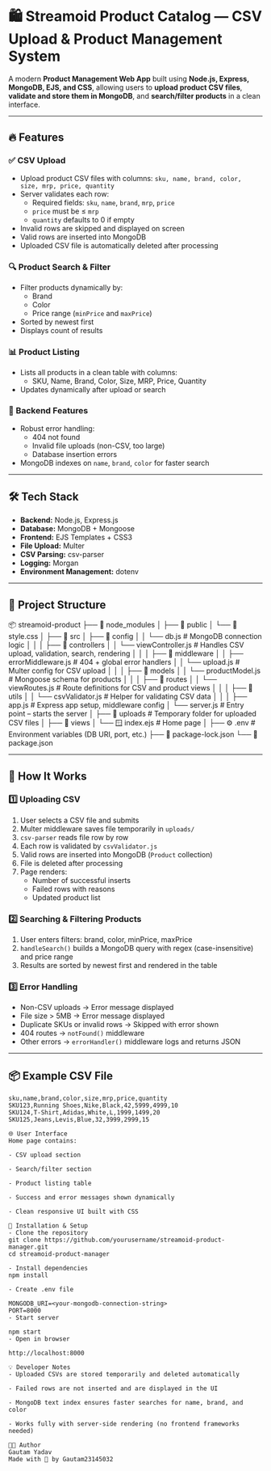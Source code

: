 # 🛍️ Streamoid Product Catalog — CSV Upload & Product Management System

A modern **Product Management Web App** built using **Node.js, Express, MongoDB, EJS, and CSS**, allowing users to **upload product CSV files**, **validate and store them in MongoDB**, and **search/filter products** in a clean interface.

---

## 🔥 Features

### ✅ CSV Upload
- Upload product CSV files with columns:
  `sku, name, brand, color, size, mrp, price, quantity`
- Server validates each row:
  - Required fields: `sku`, `name`, `brand`, `mrp`, `price`
  - `price` must be ≤ `mrp`
  - `quantity` defaults to 0 if empty
- Invalid rows are skipped and displayed on screen
- Valid rows are inserted into MongoDB
- Uploaded CSV file is automatically deleted after processing

### 🔍 Product Search & Filter
- Filter products dynamically by:
  - Brand
  - Color
  - Price range (`minPrice` and `maxPrice`)
- Sorted by newest first
- Displays count of results

### 📊 Product Listing
- Lists all products in a clean table with columns:
  - SKU, Name, Brand, Color, Size, MRP, Price, Quantity
- Updates dynamically after upload or search

### 🧰 Backend Features
- Robust error handling:
  - 404 not found
  - Invalid file uploads (non-CSV, too large)
  - Database insertion errors
- MongoDB indexes on `name`, `brand`, `color` for faster search

---

## 🛠️ Tech Stack

- **Backend:** Node.js, Express.js  
- **Database:** MongoDB + Mongoose  
- **Frontend:** EJS Templates + CSS3  
- **File Upload:** Multer  
- **CSV Parsing:** csv-parser  
- **Logging:** Morgan  
- **Environment Management:** dotenv  

---

## 📁 Project Structure

📦 streamoid-product
├── 📁 node_modules
│
├── 📁 public
│   └── 🎨 style.css
│
├── 📁 src
│   ├── 📁 config
│   │   └── db.js                # MongoDB connection logic
│   │
│   ├── 📁 controllers
│   │   └── viewController.js    # Handles CSV upload, validation, search, rendering
│   │
│   ├── 📁 middleware
│   │   ├── errorMiddleware.js   # 404 + global error handlers
│   │   └── upload.js            # Multer config for CSV upload
│   │
│   ├── 📁 models
│   │   └── productModel.js      # Mongoose schema for products
│   │
│   ├── 📁 routes
│   │   └── viewRoutes.js        # Route definitions for CSV and product views
│   │
│   ├── 📁 utils
│   │   └── csvValidator.js      # Helper for validating CSV data
│   │
│   ├── app.js                   # Express app setup, middleware config
│   └── server.js                # Entry point – starts the server
│
├── 📁 uploads                  # Temporary folder for uploaded CSV files
│
├── 📁 views
│   └── 🪟 index.ejs             # Home page
│
├── ⚙️ .env                      # Environment variables (DB URI, port, etc.)
├── 📄 package-lock.json
└── 📄 package.json

---

## 🧠 How It Works

### 1️⃣ Uploading CSV
1. User selects a CSV file and submits  
2. Multer middleware saves file temporarily in `uploads/`  
3. `csv-parser` reads file row by row  
4. Each row is validated by `csvValidator.js`  
5. Valid rows are inserted into MongoDB (`Product` collection)  
6. File is deleted after processing  
7. Page renders:
   - Number of successful inserts
   - Failed rows with reasons
   - Updated product list

### 2️⃣ Searching & Filtering Products
1. User enters filters: brand, color, minPrice, maxPrice  
2. `handleSearch()` builds a MongoDB query with regex (case-insensitive) and price range  
3. Results are sorted by newest first and rendered in the table

### 3️⃣ Error Handling
- Non-CSV uploads → Error message displayed  
- File size > 5MB → Error message displayed  
- Duplicate SKUs or invalid rows → Skipped with error shown  
- 404 routes → `notFound()` middleware  
- Other errors → `errorHandler()` middleware logs and returns JSON

---

## 📦 Example CSV File

```csv
sku,name,brand,color,size,mrp,price,quantity
SKU123,Running Shoes,Nike,Black,42,5999,4999,10
SKU124,T-Shirt,Adidas,White,L,1999,1499,20
SKU125,Jeans,Levis,Blue,32,3999,2999,15

🌐 User Interface
Home page contains:

- CSV upload section

- Search/filter section

- Product listing table

- Success and error messages shown dynamically

- Clean responsive UI built with CSS

🚀 Installation & Setup
- Clone the repository
git clone https://github.com/yourusername/streamoid-product-manager.git
cd streamoid-product-manager

- Install dependencies
npm install

- Create .env file

MONGODB_URI=<your-mongodb-connection-string>
PORT=8000
- Start server

npm start
- Open in browser

http://localhost:8000

💡 Developer Notes
- Uploaded CSVs are stored temporarily and deleted automatically

- Failed rows are not inserted and are displayed in the UI

- MongoDB text index ensures faster searches for name, brand, and color

- Works fully with server-side rendering (no frontend frameworks needed)

👨‍💻 Author
Gautam Yadav
Made with 💙 by Gautam23145032
